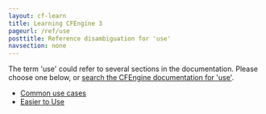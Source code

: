 ```yaml
---
layout: cf-learn
title: Learning CFEngine 3
pageurl: /ref/use
posttitle: Reference disambiguation for 'use'
navsection: none
---
```


The term 'use' could refer to several sections in the documentation. Please choose one below, or
[search the CFEngine documentation for 'use'](http://cfengine.com/docs/3.5/search.html?q=use).

- [Common use cases](http://cfengine.com/docs/3.5/manuals-enterprise-reporting-multi-site-queries.html#common-use-cases)
- [Easier to Use](http://cfengine.com/docs/3.5/whats-new.html#easier-to-use)
